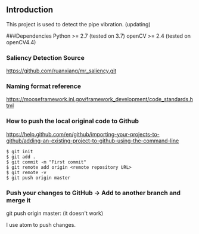 ## Introduction
This project is used to detect the pipe vibration. (updating)

###Dependencies
Python >= 2.7 (tested on 3.7)
openCV >= 2.4 (tested on openCV4.4)

### Saliency Detection Source
https://github.com/ruanxiang/mr_saliency.git

### Naming format reference
https://mooseframework.inl.gov/framework_development/code_standards.html

### How to push the local original code to Github
https://help.github.com/en/github/importing-your-projects-to-github/adding-an-existing-project-to-github-using-the-command-line

```
$ git init
$ git add .
$ git commit -m "First commit"
$ git remote add origin <remote repository URL>
$ git remote -v
$ git push origin master
```

### Push your changes to GitHub -> Add to another branch and merge it
git push  origin master:<BranchName> (it doesn't work)

I use atom to push changes.
